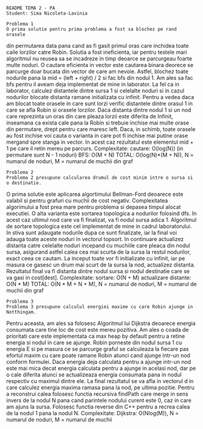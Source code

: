 	README TEMA 2 - PA
	Student: Sima Nicoleta-Lavinia

	Problema 1
	O prima solutie pentru prima problema a fost sa blochez pe rand orasele
din permutarea data pana cand as fi gasit primul oras care inchidea toate caile 
lorzilor catre Robin. Solutia a fost ineficienta, iar pentru testele mari
algoritmul nu reusea sa se incadreze in timp deoarce se parcurgeau foarte multe
noduri. O cautare eficienta in vector este cautarea binara deorece se parcurge
doar bucata din vector de care am nevoie. Astfel, blochez toate nodurile pana
la mid = (left + right) / 2 si fac bfs din nodul 1. Am ales sa fac bfs pentru 
il aveam deja implementat de mine in laborator. La fel ca in laborator, calculez
distantele dintre sursa 1 si celelalte noduri si in cazul nodurilor blocate distanta
ramane initializata cu infinit. Pentru a vedea daca am blocat toate orasele in care
sunt lorzi verific distantele dintre orasul 1 in care se afla Robin si orasele lorzilor.
Daca distanta dintre nodul 1 si un nod care reprezinta un oras din care pleaza lorzii
este diferita de Infinit, inseamana ca exista cale pana la Robin si trebuie inchise
mai multe orase din permutare, drept pentru care maresc left. Daca, in schimb, toate
orasele au fost inchise voi cauta o varianta in care pot fi inchise mai putine orase
mergand spre stanga in vector. In acest caz rezultatul este elementul mid + 1 pe care
il retin mereu pe parcurs. 
Complexitate: cautare: O(log(N)) (in permutare sunt N - 1 noduri)
	      BFS: O(M + N) 
	      TOTAL: O(log(N)*(M + N)), N = numarul de noduri, M = numarul de muchii din graf
	
	Problema 2
	Problema 2 presupune calcularea drumul de cost minim intre o sursa si o destinatie.
O prima solutie este aplicarea algortimului Bellman-Ford deoarece este valabil si pentru
grafuri cu muchii de cost negativ. Complexitatea algorimului a fost prea mare pentru 
problema si depasea timpul alocat executiei. O alta varianta este sortarea topologica
a nodurilor folosind dfs. In acest caz ultimul nod care va fi finalizat, va fi nodul
sursa adica 1. Algoritmul de sortare topologica este cel implementat de mine in cadrul
laboratorului. In stiva sunt adaugate nodurile dupa ce sunt finalizate, iar la final 
voi adauga toate aceste noduri in vectorul topsort. In continuare actualizez distanta catre
celelalte noduri incepand cu muchiile care pleaca din nodul sursa, asigurand astfel calea cea
mai scurta de la sursa la restul nodurilor, exact ceea ce cautam.
La inceput toate vor fi initializate cu infinit, iar pe masura ce gasesc un drum mai 
scurt de la sursa la nod, actualizez distanta. Rezultatul final va fi distanta dintre nodul 
sursa si nodul destinatie care se va gasi in cost[dest].
Complexitate: sortare: O(N + M)
	      actualizare distante: O(N * M)
	      TOTAL: O(N * M + N + M), N = numarul de noduri, M = numarul de muchii din graf

	Problema 3
	Problema 3 presupune calculul energiei maxime cu care Robin ajunge in Notthingam.
Pentru aceasta, am ales sa folosesc Algoritmul lui Dijkstra deoarece energia consumata care 
tine loc de cost este mereu pozitiva. Am ales o coada de prioritati care este implementata ca 
max heap by default pentru a retine energia si nodul in care se ajunge. Robin porneste din nodul
sursa 1 cu energia E si pe masura ce se parcurge graful se calculeaza la fiecare pas efortul maxim
cu care poate ramane Robin atunci cand ajunge intr-un nod conform formulei. Daca energia 
deja calculata pentru a ajunge intr-un nod este mai mica decat energia calculata pentru 
a ajunge in acelasi nod, dar pe o cale diferita atunci se actualizeaza energia consumata
pana in nodul respectiv cu maximul dintre ele. La final rezultatul se va afla in vectorul
d in care calculez energia maxima ramasa pana la nod, pe ultima pozitie. Pentru a reconstrui
calea folosesc functia recursiva findPath care merge in sens invers de la nodul N pana cand 
parintele nodului curent este 0, caz in care am ajuns la sursa. Folosesc functia reverse din C++
pentru a recrea calea de la nodul 1 pana la nodul N.
Complexitate: Dijkstra: O(Nlog(M)), N = numarul de noduri, M = numarul de muchii
